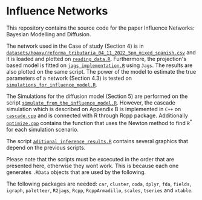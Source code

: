 # Influence Networks
This repository contains the source code for the paper Influence Networks: Bayesian Modelling and Diffusion.

The network used in the Case of study (Section 4) is in [`datasets/hoaxy/reforma_tributaria_04_11_2022_5pm_mixed_spanish.csv`](datasets/hoaxy/reforma_tributaria_04_11_2022_5pm_mixed_spanish.csv) and it is loaded and plotted on [`reading_data.R`](reading_data.R). Furthermore, the projection's based model is fitted on [`jags_implementation.R`](jags_implementation.R) using `Jags`. The results are also plotted on the same script. The power of the model to estimate the true parameters of a network (Section 4.3) is tested on [`simulations_for_influence_model.R`](simulations_for_influence_model.R).

The Simulations for the diffusion model (Section 5) are performed on the script [`simulate_from_the_influence_model.R`](simulate_from_the_influence_model.R). However, the cascade simulation which is described on Appendix B is implemented in `C++` on [`cascade.cpp`](cascade.cpp) and is connected with R through Rcpp package. Additionally [`optimize.cpp`](optimize.cpp) contains the function that uses the Newton method to find $k^*$ for each simulation scenario.

The script [`aditional_inference_results.R`](aditional_inference_results.R) contains several graphics that depend on the previous scripts.

Please note that the scripts must be excecuted in the order that are presented here, otherwise they wont work. This is because each one generates `.RData` objects that are used by the following.

The following packages are needed: `car`, `cluster`, `coda`, `dplyr`, `fda`, `fields`, `igraph`, `paletteer`, `R2jags`, `Rcpp`, `RcppArmadillo`, `scales`, `tseries` and `xtable`.
